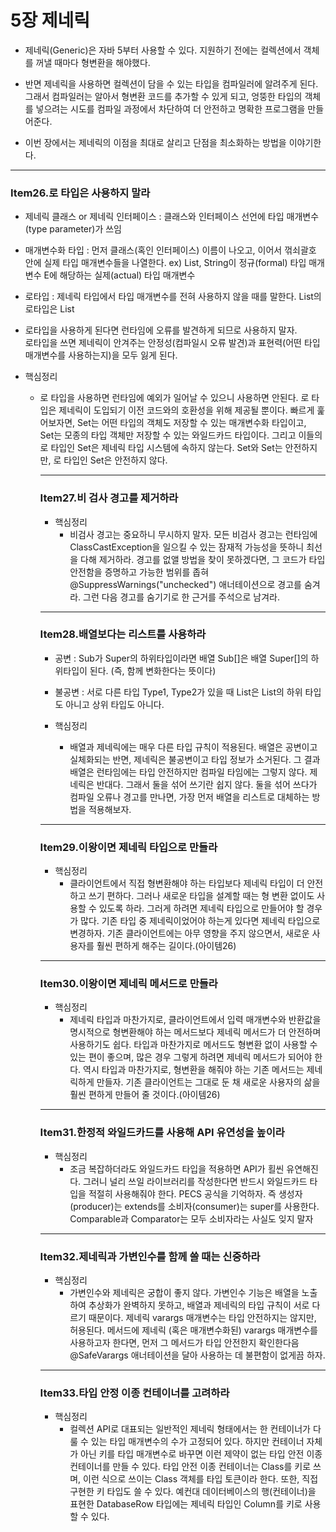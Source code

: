 # 5장 제네릭
- 제네릭(Generic)은 자바 5부터 사용할 수 있다. 지원하기 전에는 컬렉션에서 객체를 꺼낼 때마다 형변환을 해야했다.

- 반면 제네릭을 사용하면 컬렉션이 담을 수 있는 타입을 컴파일러에 알려주게 된다.   
  그래서 컴파일러는 알아서 형변환 코드를 추가할 수 있게 되고, 엉뚱한 타입의 객체를 넣으려는 시도를 컴파일 과정에서 차단하여 더 안전하고 명확한 프로그램을 만들어준다.

- 이번 장에서는 제네릭의 이점을 최대로 살리고 단점을 최소화하는 방법을 이야기한다.

---
### Item26.로 타입은 사용하지 말라
- 제네릭 클래스 or 제네릭 인터페이스 : 클래스와 인터페이스 선언에 타입 매개변수(type parameter)가 쓰임

- 매개변수화 타입 : 먼저 클래스(혹인 인터페이스) 이름이 나오고, 이어서 꺾쇠괄호 안에 실제 타입 매개변수들을 나열한다.
                 ex) List<String>, String이 정규(formal) 타입 매개변수 E에 해당하는 실제(actual) 타입 매개변수
                 
- 로타입 : 제네릭 타입에서 타입 매개변수를 전혀 사용하지 않을 때를 말한다. List<E>의 로타입은 List

- 로타입을 사용하게 된다면 런타임에 오류를 발견하게 되므로 사용하지 말자.   
  로타입을 쓰면 제네릭이 안겨주는 안정성(컴파일시 오류 발견)과 표현력(어떤 타입매개변수를 사용하는지)을 모두 잃게 된다.

- 핵심정리
    - 로 타입을 사용하면 런타임에 예외가 일어날 수 있으니 사용하면 안된다. 로 타입은 제네릭이 도입되기 이전 코드와의 호환성을 위해 제공될 뿐이다.
      빠르게 훑어보자면, Set<Object>는 어떤 타입의 객체도 저장할 수 있는 매개변수화 타입이고,   
      Set<?>는 모종의 타입 객체만 저장할 수 있는 와일드카드 타입이다. 그리고 이들의 로 타입인 Set은 제네릭 타입 시스템에 속하지 않는다.
      Set<Object>와 Set<?>는 안전하지만, 로 타입인 Set은 안전하지 않다.
      
---
### Item27.비 검사 경고를 제거하라

- 핵심정리
    - 비검사 경고는 중요하니 무시하지 말자. 모든 비검사 경고는 런타임에 ClassCastException을 일으킬 수 있는 잠재적 가능성을 뜻하니 최선을 다해 제거하라.
      경고를 없앨 방법을 찾이 못하겠다면, 그 코드가 타입 안전함을 증명하고 가능한 범위를 좁혀 @SuppressWarnings("unchecked") 애너테이션으로 경고를 숨겨라. 
      그런 다음 경고를 숨기기로 한 근거를 주석으로 남겨라.
---
### Item28.배열보다는 리스트를 사용하라
- 공변 : Sub가 Super의 하위타입이라면 배열 Sub[]은 배열 Super[]의 하위타입이 된다. (즉, 함께 변화한다는 뜻이다)

- 불공변 : 서로 다른 타입 Type1, Type2가 있을 때 List<Type1>은 List<Type2>의 하위 타입도 아니고 상위 타입도 아니다.

- 핵심정리
    - 배열과 제네릭에는 매우 다른 타입 규칙이 적용된다. 배열은 공변이고 실체화되는 반면, 제네릭은 불공변이고 타입 정보가 소거된다.
      그 결과 배열은 런타임에는 타입 안전하지만 컴파일 타임에는 그렇지 않다. 제네릭은 반대다.
      그래서 둘을 섞어 쓰기란 쉽지 않다. 둘을 섞어 쓰다가 컴파일 오류나 경고를 만나면, 가장 먼저 배열을 리스트로 대체하는 방법을 적용해보자.
---
### Item29.이왕이면 제네릭 타입으로 만들라

- 핵심정리
    - 클라이언트에서 직접 형변환해야 하는 타입보다 제네릭 타입이 더 안전하고 쓰기 편하다. 
      그러나 새로운 타입을 설계할 때는 형 변환 없이도 사용할 수 있도록 하라. 그러게 하려면 제네릭 타입으로 만들어야 할 경우가 많다.
      기존 타입 중 제네릭이었어야 하는게 있다면 제네릭 타입으로 변경하자. 
      기존 클라이언트에는 아무 영향을 주지 않으면서, 새로운 사용자를 훨씬 편하게 해주는 길이다.(아이템26)
---
### Item30.이왕이면 제네릭 메서드로 만들라

- 핵심정리
    - 제네릭 타입과 마찬가지로, 클라이언트에서 입력 매개변수와 반환값을 명시적으로 형변환해야 하는 메서드보다 제네릭 메서드가 더 안전하며 사용하기도 쉽다.
      타입과 마찬가지로 메서드도 형변환 없이 사용할 수 있는 편이 좋으며, 많은 경우 그렇게 하려면 제네릭 메서드가 되어야 한다.
      역시 타입과 마찬가지로, 형변환을 해줘야 하는 기존 메서드는 제네릭하게 만들자. 
      기존 클라이언트는 그대로 둔 채 새로운 사용자의 삶을 훨씬 편하게 만들어 줄 것이다.(아이템26)
---
### Item31.한정적 와일드카드를 사용해 API 유연성을 높이라

- 핵심정리
    - 조금 복잡하더라도 와일드카드 타입을 적용하면 API가 횔씬 유연해진다. 그러니 널리 쓰일 라이브러리를 작성한다면 반드시 와일드카드 타입을 적절히 사용해줘야 한다.
      PECS 공식을 기억하자. 즉 생성자(producer)는 extends를 소비자(consumer)는 super를 사용한다. Comparable과 Comparator는 모두 소비자라는 사실도 잊지 말자
---
### Item32.제네릭과 가변인수를 함께 쓸 때는 신중하라

- 핵심정리
    - 가변인수와 제네릭은 궁합이 좋지 않다. 가변인수 기능은 배열을 노출하여 추상화가 완벽하지 못하고, 배열과 제네릭의 타입 규칙이 서로 다르기 때문이다.
      제네릭 varargs 매개변수는 타입 안전하지는 않지만, 허용된다. 메서드에 제네릭 (혹은 매개변수화된) varargs 매개변수를 사용하고자 한다면, 먼저 그 메서드가 타입 안전한지 확인한다음
      @SafeVarargs 애너테이션을 달아 사용하는 데 불편함이 없게끔 하자.
---
### Item33.타입 안정 이종 컨테이너를 고려하라

- 핵심정리
    - 컬렉션 API로 대표되는 일반적인 제네릭 형태에서는 한 컨테이너가 다룰 수 있는 타입 매개변수의 수가 고정되어 있다.
      하지만 컨테이너 자체가 아닌 키를 타입 매개변수로 바꾸면 이런 제약이 없는 타입 안전 이종 컨테이너를 만들 수 있다.
      타입 안전 이종 컨테이너는 Class를 키로 쓰며, 이런 식으로 쓰이는 Class 객체를 타입 토큰이라 한다.
      또한, 직접 구현한 키 타입도 쓸 수 있다. 예컨대 데이터베이스의 행(컨테이너)을 표현한 DatabaseRow 타입에는
      제네릭 타입인 Column<T>를 키로 사용할 수 있다.